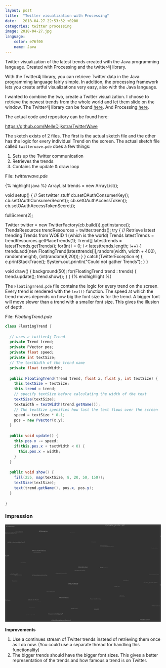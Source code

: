 ```yaml
---
layout: post
title:  "Twitter visualization with Processing"
date:   2018-04-27 22:53:32 +0200
categories: twitter processing
image: 2018-04-27.jpg
language:
    color: e76f00
    name: Java
---
```

Twitter visualization of the latest trends created with the Java programming language. Created with Processing and the twitter4j library.
<!--more-->

With the Twitter4j library, you can retrieve Twitter data in the Java programming language fairly simple. In addition, the processing framework lets you create artful visualizations very easy, also with the Java language.

I wanted to combine the two, create a Twitter visualization. I choose to retrieve the newest trends from the whole world and let them slide on the window. The Twitter4j library can be found [here](http://twitter4j.org/en/index.html). And Processing [here](https://processing.org).

The actual code and repository can be found here:

https://github.com/MelleDijkstra/TwitterWave

The sketch exists of 2 files. The first is the actual sketch file and the other has the logic for every individual Trend on the screen. The actual sketch file called `twitterwave.pde` does a few things: 

1. Sets up the Twitter communication
2. Retrieves the trends
3. Contains the update & draw loop

File: *twitterwave.pde*

{% highlight java %}
ArrayList<FloatingTrend> trends = new ArrayList<FloatingTrend>();

void setup() {
  // Set twitter stuff
  cb.setOAuthConsumerKey(<KEY>);
  cb.setOAuthConsumerSecret(<TOKEN>);
  cb.setOAuthAccessToken(<ATOKEN>);
  cb.setOAuthAccessTokenSecret(<ASECRET>);
  
  fullScreen(2);
  
  Twitter twitter = new TwitterFactory(cb.build()).getInstance();
  TrendsResources trendResources = twitter.trends();
  try {
    // Retrieve latest trending Trends from WOEID 1 (which is the world)
    Trends latestTrends = trendResources.getPlaceTrends(1);
    Trend[] latesttrends = latestTrends.getTrends();
    for(int i = 0; i < latesttrends.length; i++) {
      trends.add(new FloatingTrend(latesttrends[i],random(width, width + 400), random(height), (int)random(8,20)));
    }
  } catch(TwitterException e) {
    e.printStackTrace();
    System.out.println("Could not gather Trends");
  }
}

void draw() {
  background(50);
  for(FloatingTrend trend : trends) {
    trend.update();
    trend.show();
  }
}
{% endhighlight %}

The `FloatingTrend.pde` file contains the logic for every trend on the screen. Every trend is rendered with the `text()` function. The speed at which the trend moves depends on how big the font size is for the trend. A bigger font will move slower than a trend with a smaller font size. This gives the illusion of depth.

File: *FloatingTrend.pde*

```java
class FloatingTrend {
  
  // uses a twitter4j Trend
  private Trend trend;
  private PVector pos;
  private float speed;
  private int textSize;
  // The textWidth of the trend name
  private float textWidth;
  
  public FloatingTrend(Trend trend, float x, float y, int textSize) {
    this.textSize = textSize;
    this.trend = trend;
    // specify textSize before calculating the width of the text
    textSize(textSize);
    textWidth = textWidth(trend.getName());
    // The textSize specifies how fast the text flows over the screen
    speed = textSize * 0.1;
    pos = new PVector(x,y);
  }
  
  public void update() {
    this.pos.x -= speed;
    if(this.pos.x + textWidth < 0) {
      this.pos.x = width;
    }
  }
  
  public void show() {
    fill(255, map(textSize, 8, 20, 50, 150));
    textSize(textSize);
    text(trend.getName(), pos.x, pos.y);
  }
  
}
```

### Impression

![Twitter Wave](/assets/images/story-images/twitterwave.png)

**Improvements**

1. Use a continues stream of Twitter trends instead of retrieving them once as I do now. (You could use a separate thread for handling this functionality)
2. The bigger trends should have the bigger font sizes. This gives a better representation of the trends and how famous a trend is on Twitter.